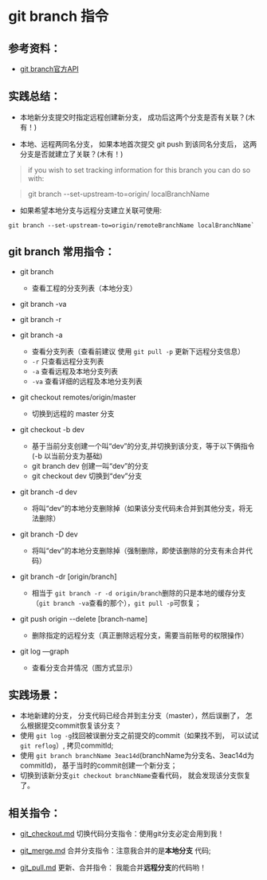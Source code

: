 # git branch 指令

## 参考资料：
* [git branch官方API](https://git-scm.com/docs/git-branch)

## 实践总结：
* 本地新分支提交时指定远程创建新分支， 成功后这两个分支是否有关联？(木有！)

* 本地、远程两同名分支， 如果本地首次提交 git push 到该同名分支后， 这两分支是否就建立了关联？(木有！)

> if you wish to set tracking information for this branch you can do so with:

> git branch --set-upstream-to=origin/<branch> localBranchName

* 如果希望本地分支与远程分支建立关联可使用:
```
git branch --set-upstream-to=origin/remoteBranchName localBranchName`

```

## git branch 常用指令：
* git branch
	* 查看工程的分支列表（本地分支）

* git branch -va
* git branch -r
* git branch -a
	* 查看分支列表（查看前建议 使用 `git pull -p` 更新下远程分支信息）
	* `-r` 只查看远程分支列表
	* `-a` 查看远程及本地分支列表
	* `-va` 查看详细的远程及本地分支列表

* git checkout  remotes/origin/master
	* 切换到远程的 master 分支

* git checkout -b dev
	* 基于当前分支创建一个叫“dev”的分支,并切换到该分支，等于以下俩指令(-b 以当前分支为基础)
	* git branch dev   创建一叫“dev”的分支
	* git checkout dev  切换到“dev”分支

* git branch -d dev
	* 将叫“dev”的本地分支删除掉（如果该分支代码未合并到其他分支，将无法删除）

* git branch -D dev
	* 将叫“dev”的本地分支删除掉（强制删除，即使该删除的分支有未合并代码）

* git branch -dr [origin/branch]
  * 相当于 `git branch -r -d origin/branch`删除的只是本地的缓存分支（`git branch -va`查看的那个），`git pull -p`可恢复；

* git push origin --delete [branch-name]
 	* 删除指定的远程分支（真正删除远程分支，需要当前账号的权限操作）

* git log —graph  
	* 查看分支合并情况（图方式显示）

## 实践场景：
* 本地新建的分支， 分支代码已经合并到主分支（master），然后误删了， 怎么根据提交commit恢复该分支？
* 使用 `git log -g`找回被误删分支之前提交的commit（如果找不到， 可以试试`git reflog`）, 拷贝commitId;
* 使用 `git branch branchName 3eac14d`(branchName为分支名、3eac14d为 commitId)， 基于当时的commit创建一个新分支；
* 切换到该新分支`git checkout branchName`查看代码， 就会发现该分支恢复了。

## 相关指令：
* [git_checkout.md](https://github.com/wteam-xq/testGit/blob/master/learn_log/git_checkout.md)  切换代码分支指令：使用git分支必定会用到我！

* [git_merge.md](https://github.com/wteam-xq/testGit/blob/master/learn_log/git_merge.md) 合并分支指令：注意我合并的是**本地分支** 代码;

* [git_pull.md](https://github.com/wteam-xq/testGit/blob/master/learn_log/git_pull.md) 更新、合并指令： 我能合并**远程分支**的代码哟！
